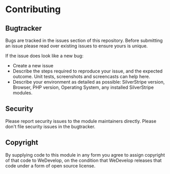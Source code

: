 # Contributing

## Bugtracker
Bugs are tracked in the issues section of this repository. Before submitting an issue please read over
existing issues to ensure yours is unique.

If the issue does look like a new bug:

- Create a new issue
- Describe the steps required to reproduce your issue, and the expected outcome. Unit tests, screenshots
  and screencasts can help here.
- Describe your environment as detailed as possible: SilverStripe version, Browser, PHP version,
  Operating System, any installed SilverStripe modules.

## Security
Please report security issues to the module maintainers directly. Please don't file security issues in the bugtracker.

## Copyright
By supplying code to this module in any form you agree to assign copyright of that code to WeDevelop, on the condition that WeDevelop releases that code under a form of open source license.